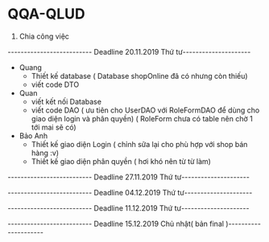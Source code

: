 # QQA-QLUD

1. Chia công việc

-------------------------- Deadline 20.11.2019 Thứ tư---------------------

* Quang 
  * Thiết kế database ( Database shopOnline đã có nhưng còn thiếu)
  * viết code DTO 
* Quan 
  * viết kết nối Database
  * viết code DAO ( ưu tiên cho UserDAO với RoleFormDAO để dùng cho giao diện login và phân quyền) ( RoleForm chưa có table nên chờ 1 tới mai sẽ có)
* Bảo Anh
  * Thiết kế giao diện Login ( chỉnh sữa lại cho phù hợp với shop bán hàng :v)
  * Thiết kế giao diện phân quyền ( hơi khó nên từ từ làm)
  
-------------------------- Deadline 27.11.2019 Thứ tư---------------------

-------------------------- Deadline 04.12.2019 Thứ tư---------------------

-------------------------- Deadline 11.12.2019 Thứ tư---------------------

-------------------------- Deadline 15.12.2019 Chủ nhật( bản final )---------------------
